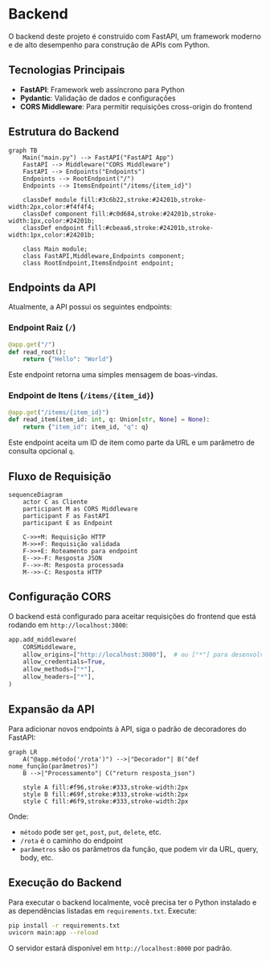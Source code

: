# Backend

O backend deste projeto é construído com FastAPI, um framework moderno e de alto desempenho para construção de APIs com Python.

## Tecnologias Principais

- **FastAPI**: Framework web assíncrono para Python
- **Pydantic**: Validação de dados e configurações
- **CORS Middleware**: Para permitir requisições cross-origin do frontend

## Estrutura do Backend

```mermaid
graph TB
    Main("main.py") --> FastAPI("FastAPI App")
    FastAPI --> Middleware("CORS Middleware")
    FastAPI --> Endpoints("Endpoints")
    Endpoints --> RootEndpoint("/")
    Endpoints --> ItemsEndpoint("/items/{item_id}")

    classDef module fill:#3c6b22,stroke:#24201b,stroke-width:2px,color:#f4f4f4;
    classDef component fill:#c0d684,stroke:#24201b,stroke-width:1px,color:#24201b;
    classDef endpoint fill:#cbeaa6,stroke:#24201b,stroke-width:1px,color:#24201b;

    class Main module;
    class FastAPI,Middleware,Endpoints component;
    class RootEndpoint,ItemsEndpoint endpoint;
```

## Endpoints da API

Atualmente, a API possui os seguintes endpoints:

### Endpoint Raiz (`/`)

```python
@app.get("/")
def read_root():
    return {"Hello": "World"}
```

Este endpoint retorna uma simples mensagem de boas-vindas.

### Endpoint de Itens (`/items/{item_id}`)

```python
@app.get("/items/{item_id}")
def read_item(item_id: int, q: Union[str, None] = None):
    return {"item_id": item_id, "q": q}
```

Este endpoint aceita um ID de item como parte da URL e um parâmetro de consulta opcional `q`.

## Fluxo de Requisição

```mermaid
sequenceDiagram
    actor C as Cliente
    participant M as CORS Middleware
    participant F as FastAPI
    participant E as Endpoint

    C->>+M: Requisição HTTP
    M->>+F: Requisição validada
    F->>+E: Roteamento para endpoint
    E-->>-F: Resposta JSON
    F-->>-M: Resposta processada
    M-->>-C: Resposta HTTP
```

## Configuração CORS

O backend está configurado para aceitar requisições do frontend que está rodando em `http://localhost:3000`:

```python
app.add_middleware(
    CORSMiddleware,
    allow_origins=["http://localhost:3000"],  # ou ["*"] para desenvolvimento
    allow_credentials=True,
    allow_methods=["*"],
    allow_headers=["*"],
)
```

## Expansão da API

Para adicionar novos endpoints à API, siga o padrão de decoradores do FastAPI:

```mermaid
graph LR
    A("@app.método('/rota')") -->|"Decorador"| B("def nome_função(parâmetros)")
    B -->|"Processamento"| C("return resposta_json")

    style A fill:#f96,stroke:#333,stroke-width:2px
    style B fill:#69f,stroke:#333,stroke-width:2px
    style C fill:#6f9,stroke:#333,stroke-width:2px
```

Onde:

- `método` pode ser `get`, `post`, `put`, `delete`, etc.
- `/rota` é o caminho do endpoint
- `parâmetros` são os parâmetros da função, que podem vir da URL, query, body, etc.

## Execução do Backend

Para executar o backend localmente, você precisa ter o Python instalado e as dependências listadas em `requirements.txt`. Execute:

```bash
pip install -r requirements.txt
uvicorn main:app --reload
```

O servidor estará disponível em `http://localhost:8000` por padrão.
